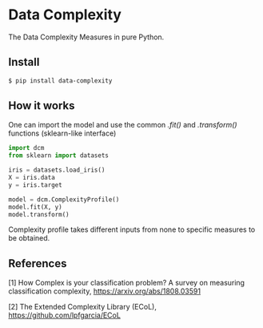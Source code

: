 # Data Complexity

The Data Complexity Measures in pure Python.

## Install
```bash
$ pip install data-complexity
```

## How it works

One can import the model and use the common _.fit()_ and _.transform()_ functions (sklearn-like interface)

```python
import dcm
from sklearn import datasets

iris = datasets.load_iris()
X = iris.data
y = iris.target

model = dcm.ComplexityProfile()
model.fit(X, y)
model.transform()
```

Complexity profile takes different inputs from none to specific measures to be obtained.

## References
[1] How Complex is your classification problem? A survey on measuring classification complexity, https://arxiv.org/abs/1808.03591

[2] The Extended Complexity Library (ECoL), https://github.com/lpfgarcia/ECoL
